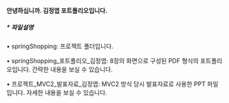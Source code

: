 #### 안녕하십니까. 김정엽 포트폴리오입니다.


##### * 파일설명

• springShopping: 프로젝트 폴더입니다.

• springShopping_포트폴리오_김정엽: 8장의 화면으로 구성된 PDF 형식의 포트폴리오입니다. 간략한 내용을 보실 수 있습니다.

• 프로젝트_MVC2_발표자료_김정엽: MVC2 방식 당시 발표자료로 사용한 PPT 파일입니다. 자세한 내용을 보실 수 있습니다.


